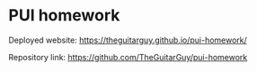 # PUI homework

Deployed website: https://theguitarguy.github.io/pui-homework/

Repository link: https://github.com/TheGuitarGuy/pui-homework
